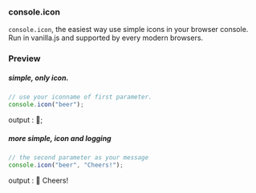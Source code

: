 ### console.icon

`console.icon`, the easiest way use simple icons in your browser console. Run in vanilla.js and supported by every modern browsers.

### Preview

##### simple, only icon.
```javascript
// use your iconname of first parameter.
console.icon("beer");
```
output : 🍺;

##### more simple, icon and logging
```javascript
// the second parameter as your message
console.icon("beer", "Cheers!");
```
output : 🍺 Cheers!
